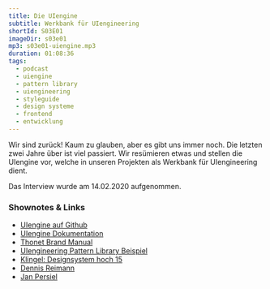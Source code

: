 ```yaml
---
title: Die UIengine
subtitle: Werkbank für UIengineering
shortId: S03E01
imageDir: s03e01
mp3: s03e01-uiengine.mp3
duration: 01:08:36
tags:
  - podcast
  - uiengine
  - pattern library
  - uiengineering
  - styleguide
  - design systeme
  - frontend
  - entwicklung
---
```

Wir sind zurück! Kaum zu glauben, aber es gibt uns immer noch.
Die letzten zwei Jahre über ist viel passiert.
Wir resümieren etwas und stellen die UIengine vor, welche in unseren Projekten als Werkbank für UIengineering dient.

<!-- more -->

Das Interview wurde am 14.02.2020 aufgenommen.

### Shownotes & Links

- [UIengine auf Github](https://github.com/dennisreimann/uiengine)
- [UIengine Dokumentation](https://uiengine.uix.space/)
- [Thonet Brand Manual](http://thonet.realized.es/)
- [UIengineering Pattern Library Beispiel](/patterns/)
- [Klingel: Designsystem hoch 15](https://www.h2d2.de/de/projekte/designsystem-hoch-15/)
- [Dennis Reimann](https://dennisreimann.de)
- [Jan Persiel](https://persiel.com/)
